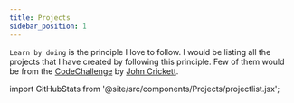 ```yaml
---
title: Projects
sidebar_position: 1
---
```

`Learn by doing` is the principle I love to follow. I would be listing all the projects that I have created by following this principle. Few of them would be from the [CodeChallenge](https://codingchallenges.fyi/) by [John Crickett](https://www.linkedin.com/in/johncrickett/).

import GitHubStats from '@site/src/components/Projects/projectlist.jsx';

<GitHubStats username="vibhabellutagi19" />

